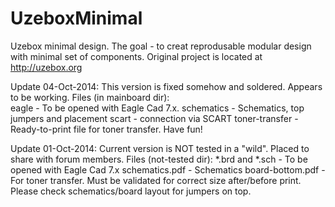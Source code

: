 UzeboxMinimal
=============

Uzebox minimal design. The goal - to creat reprodusable modular design with minimal set of components.
Original project is located at http://uzebox.org

Update 04-Oct-2014: This version is fixed somehow and soldered. Appears to be working.
Files (in mainboard dir):	
eagle - To be opened with Eagle Cad 7.x.
schematics - Schematics, top jumpers and placement
scart - connection via SCART
toner-transfer - Ready-to-print file for toner transfer. Have fun!


Update 01-Oct-2014: Current version is NOT tested in a "wild". Placed to share with forum members.
Files (not-tested dir):	
*.brd and *.sch - To be opened with Eagle Cad 7.x
schematics.pdf - Schematics
board-bottom.pdf - For toner transfer. Must be validated for correct size after/before print. Please check schematics/board layout for jumpers on top.





